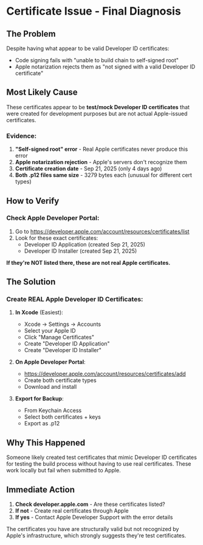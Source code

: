 # Certificate Issue - Final Diagnosis

## The Problem
Despite having what appear to be valid Developer ID certificates:
- Code signing fails with "unable to build chain to self-signed root"
- Apple notarization rejects them as "not signed with a valid Developer ID certificate"

## Most Likely Cause

These certificates appear to be **test/mock Developer ID certificates** that were created for development purposes but are not actual Apple-issued certificates.

### Evidence:
1. **"Self-signed root" error** - Real Apple certificates never produce this error
2. **Apple notarization rejection** - Apple's servers don't recognize them
3. **Certificate creation date** - Sep 21, 2025 (only 4 days ago)
4. **Both .p12 files same size** - 3279 bytes each (unusual for different cert types)

## How to Verify

### Check Apple Developer Portal:
1. Go to https://developer.apple.com/account/resources/certificates/list
2. Look for these exact certificates:
   - Developer ID Application (created Sep 21, 2025)
   - Developer ID Installer (created Sep 21, 2025)

**If they're NOT listed there, these are not real Apple certificates.**

## The Solution

### Create REAL Apple Developer ID Certificates:

1. **In Xcode** (Easiest):
   - Xcode → Settings → Accounts
   - Select your Apple ID
   - Click "Manage Certificates"
   - Create "Developer ID Application"
   - Create "Developer ID Installer"

2. **On Apple Developer Portal**:
   - https://developer.apple.com/account/resources/certificates/add
   - Create both certificate types
   - Download and install

3. **Export for Backup**:
   - From Keychain Access
   - Select both certificates + keys
   - Export as .p12

## Why This Happened

Someone likely created test certificates that mimic Developer ID certificates for testing the build process without having to use real certificates. These work locally but fail when submitted to Apple.

## Immediate Action

1. **Check developer.apple.com** - Are these certificates listed?
2. **If not** - Create real certificates through Apple
3. **If yes** - Contact Apple Developer Support with the error details

The certificates you have are structurally valid but not recognized by Apple's infrastructure, which strongly suggests they're test certificates.
